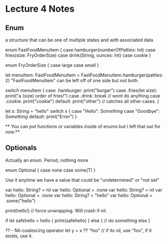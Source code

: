 #  Lecture 4 Notes

## Enum
a structure that can be one of multiple states and with associated data

enum FastFoodMenuItem {
    case hamburger(numberOfPatties: Int)
    case fries(size: FryOrderSize)
    case drink(String, ounces: Int)
    case cookie
}

enum FryOrderSize {
    case large
    case small
}

let menuItem: FastFoodMenuItem = FastFoodMenuItem.hamburger(patties: 2)
"FastFoodMenuItem" can be left off of one side but not both.

switch menuItem {
    case .hamburger: print("burger")
    case .fries(let size): print("a \(size) order of fries!")
    case .drink: break                  // wont do anything
    case .cookie: print("cookie")
    default: print("other")             // catches all other cases.
}

let s: String = "hello"
switch s {
    case "Hello": *Something*
    case "Goodbye": *Something*
    default: print("Error")
}

** You can put functions or variables inside of enums but I left that out for now.**

## Optionals
Actually an enum. Period, nothing more

enum Optional<T> {
    case none
    case some(T)
}

Use it anytime we have a value that could be "undetermined" or "not set"

var hello: String? = nil    var hello: Optional<String> = .none
var hello: String? = nil    var hello: Optional<String> = .none
var hello: String? = "hello"    var hello: Optional<String> = .some("hello")

print(hello!)   // force unwrapping. Will crash if nil. 

if let safehello = hello {
    print(safehello)
} else {
    // do something else
}

?? - Nil-coalescing operator
let y = x ?? "foo"         // if its nil, use "foo", if it exists, use it.





